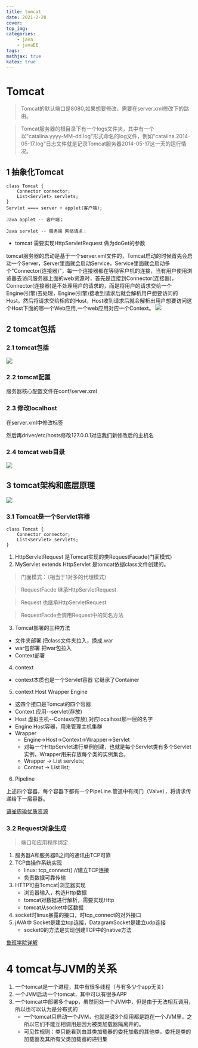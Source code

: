 ```yaml
---
title: tomcat
date: 2021-2-28
cover:
top_img:
categories: 
    - java
    - javaEE
tags: 
mathjax: true
katex: true
---
```

# Tomcat

> Tomcat的默认端口是8080,如果想要修改，需要在server.xml修改<Connector>下的路由。

> Tomcat服务器的根目录下有一个logs文件夹，其中有一个以"catalina.yyyy-MM-dd.log"形式命名的log文件，例如"catalina.2014-05-17.log"日志文件就是记录Tomcat服务器2014-05-17这一天的运行情况。

## 1 抽象化Tomcat
```
class Tomcat {
    Connector connector;
    List<Servlet> servlets;
} 
Servlet ==== server + applet(客户端);

Java applet -- 客户端；

Java servlet -- 服务端 网络请求；
```
- tomcat 需要实现HttpServletRequest 做为doGet的参数

tomcat服务器的启动是基于一个server.xml文件的，Tomcat启动的时候首先会启动一个Server，Server里面就会启动Service，Service里面就会启动多个"Connector(连接器)"，每一个连接器都在等待客户机的连接，当有用户使用浏览器去访问服务器上面的web资源时，首先是连接到Connector(连接器)，Connector(连接器)是不处理用户的请求的，而是将用户的请求交给一个Engine(引擎)去处理，Engine(引擎)接收到请求后就会解析用户想要访问的Host，然后将请求交给相应的Host，Host收到请求后就会解析出用户想要访问这个Host下面的哪一个Web应用,一个web应用对应一个Context。
![](http://note.youdao.com/yws/public/resource/bca95011244292ba9b4a461a47885868/xmlnote/0B563EA3F89144F59D3B673D18D41EC4/6758)

## 2 tomcat包括
### 2.1 tomcat包括

![](http://note.youdao.com/yws/public/resource/bca95011244292ba9b4a461a47885868/xmlnote/B53EDE320F794119B89990BECC0A6FAA/6391)

### 2.2 tomcat配置

服务器核心配置文件在conf/server.xml

### 2.3 修改localhost

在server.xml中修改<host>标签

然后再driver/etc/hosts修改127.0.0.1对应我们新修改后的主机名

### 2.4 tomcat web目录
![](http://note.youdao.com/yws/public/resource/bca95011244292ba9b4a461a47885868/xmlnote/458BBBDDE9284E6D9940F19E569FA882/6789)

## 3 tomcat架构和底层原理

![](http://note.youdao.com/yws/public/resource/bca95011244292ba9b4a461a47885868/xmlnote/3D935FBB9F9045DAB53EE940D011499D/7264)

### 3.1 Tomcat是一个Servlet容器
```
class Tomcat {
    Connector connector;
    List<Servlet> servlets;
} 
```
1. HttpServletRequest 是Tomcat实现的类RequestFacade(门面模式)
2. MyServlet extends HttpServlet 是tomcat依据class文件创建的。

> 门面模式：（相当于1对多的代理模式）

>    RequestFacde 继承HttpServletRequest

>    Request 也继承HttpServletRequest

> RequestFacde会调用Request中的同名方法   

3. Tomcat部署的三种方法
- 文件夹部署 把class文件夹拉入，换成.war
- war包部署 把war包拉入
- Context部署 <Context path="/ServletHello(项目名(也就是war包|文件夹的名字))" docBase="实际路径"/>

4. context 
- context本质也是一个Servlet容器 它继承了Container

5. context Host Wrapper Engine
- 这四个接口是Tomcat的四个容器
- Context 应用--servlet(存放)
- Host 虚拟主机--Context(存放),对应localhost那一层的名字
- Engine Host容器，用来管理主机集群
- Wrapper
    + Engine->Host->Context->Wrapper->Servlet
    + 对每一个HttpServlet进行单例创建，也就是每个Servlet类有多个Servlet实例，Wrapper用来存放每个类的实例集合。
    + Wrapper -> List<Servlet> servlets;
    + Context -> List<Wrapper> list;

6. Pipeline

上述四个容器，每个容器下都有一个PipeLine.管道中有阀门（Valve），将请求传递给下一层容器。

[语雀周瑜优质资源](https://www.yuque.com/renyong-jmovm/kb)

### 3.2 Request对象生成

> 端口和应用程序绑定

1. 服务器A和服务器B之间的通讯由TCP可靠
2. TCP由操作系统实现
    + linux: tcp_connect() //建立TCP连接
    + 负责数据可靠传输
3. HTTP可由Tomcat|浏览器实现
    + 浏览器输入，构造Http数据
    + tomcat对数据进行解析，需要实现Http
    + tomcat从socket中区数据
4. socket时linux暴露的接口，时tcp_connect的对外接口
5. jAVA中 Socket是建立tcp连接，DatagramSocket是建立udp连接
    - socket0的方法是实现创建TCP中的native方法


[鲁班学院详解](https://www.bilibili.com/video/BV19E411j7cD?from=search&seid=6660309239296162043)

# 4 tomcat与JVM的关系
1. 一个tomcat是一个进程，其中有很多线程（与有多少个app无关）
2. 一个JVM启动一个tomcat，其中可以有很多APP
3. 一个tomcat中部署多个app，虽然同处一个JVM中，但是由于无法相互调用，所以也可以认为是分布式的
    - 一个tomcat只启动一个JVM，也就是说3个应用都是跑在一个JVM里，之所以它们不能互相调用是因为被类加载器隔离开的。 
    - 可见性规则：类只能看到由其类加载器的委托加载的其他类，委托是类的加载器及其所有父类加载器的递归集